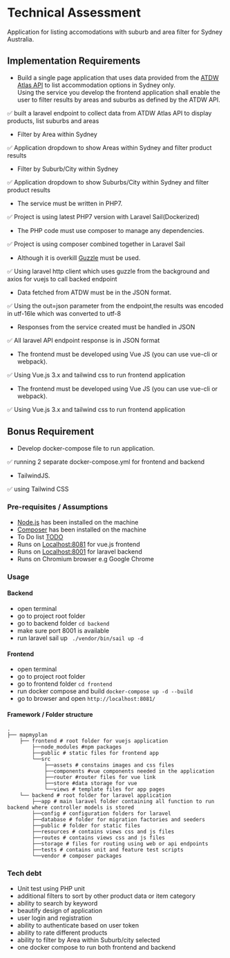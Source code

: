 # Technical Assessment
Application for listing accomodations with suburb and area filter for Sydney Australia.

## Implementation Requirements
* Build a single page application that uses data provided from the [ATDW Atlas API](https://developer.atdw.com.au/ATDWO-api.html) to list accommodation options in Sydney only. <br/>
Using the service you develop the frontend application shall enable the user to filter results by areas and suburbs as defined by the ATDW API.

✅ built a laravel endpoint to collect data from ATDW Atlas API to display products, list suburbs and areas

* Filter by Area within Sydney

✅ Application dropdown to show Areas within Sydney and filter product results

* Filter by Suburb/City within Sydney

✅ Application dropdown to show Suburbs/City within Sydney and filter product results

* The service must be written in PHP7.

✅ Project is using latest PHP7 version with Laravel Sail(Dockerized)

* The PHP code must use composer to manage any dependencies.

✅ Project is using composer combined together in Laravel Sail

* Although it is overkill [Guzzle](https://docs.guzzlephp.org/en/stable/) must be used.

✅ Using laravel http client which uses guzzle from the background and axios for vuejs to call backed endpoint

* Data fetched from ATDW must be in the JSON format.

✅ Using the out=json parameter from the endpoint,the results was encoded in utf-16le which was converted to utf-8

* Responses from the service created must be handled in JSON

✅ All laravel API endpoint response is in JSON format

* The frontend must be developed using Vue JS (you can use vue-cli or webpack).

✅ Using Vue.js 3.x and tailwind css to run frontend application

* The frontend must be developed using Vue JS (you can use vue-cli or webpack).

✅ Using Vue.js 3.x and tailwind css to run frontend application

## Bonus Requirement
* Develop docker-compose file to run application.

✅ running 2 separate docker-compose.yml for frontend and backend

* TailwindJS.

✅ using Tailwind CSS


### Pre-requisites / Assumptions
* [Node.js](https://nodejs.org/en/download/) has been installed on the machine
* [Composer](https://getcomposer.org/download/) has been installed on the machine
* To Do list [TODO](#tech-debt)
* Runs on [Localhost:8081](http://localhost:8081) for vue.js frontend
* Runs on [Localhost:8001](http://localhost:8001) for laravel backend
* Runs on Chromium browser e.g Google Chrome

### Usage
#### Backend 
* open terminal 
* go to project root folder
* go to backend folder ``` cd backend ```
* make sure port 8001 is available
* run laravel sail up ``` ./vendor/bin/sail up -d```

#### Frontend 
* open terminal
* go to project root folder
* go to frontend folder  ``` cd frontend ```
* run docker compose and build  ``` docker-compose up -d --build ```
* go to browser and open  ``` http://localhost:8081/ ```

#### Framework / Folder structure
```
.
├── mapmyplan
    ├── frontend # root folder for vuejs application
        ├──node_modules #npm packages
        ├──public # static files for frontend app
        └──src
            ├──assets # constains images and css files
            ├──components #vue components needed in the application
            ├──router #router files for vue link
            ├──store #data storage for vue
            └──views # template files for app pages
    └── backend # root folder for laravel application
        ├──app # main laravel folder containing all function to run backend where controller models is stored
        ├──config # configuration folders for laravel
        ├──database # folder for migration factories and seeders
        ├──public # folder for static files
        ├──resources # contains views css and js files
        ├──routes # contains views css and js files
        ├──storage # files for routing using web or api endpoints
        ├──tests # contains unit and feature test scripts
        └──vendor # composer packages
```
### Tech debt
* Unit test using PHP unit
* additional filters to sort by other product data or item category
* ability to search by keyword
* beautify design of application
* user login and registration
* ability to authenticate based on user token
* ability to rate different products
* ability to filter by Area within Suburb/city selected
* one docker compose to run both frontend and backend
